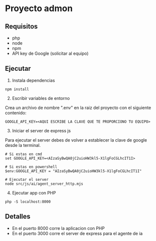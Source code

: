 # Proyecto admon

## Requisitos
- php
- node
- npm
- API key de Google (solicitar al equipo)

## Ejecutar
1. Instala dependencias
```
npm install
```

2. Escribir variables de entorno

Crea un archivo de nombre ".env" en la raiz del proyecto con el siguiente contenido:
```
GOOGLE_API_KEY=<AQUI ESCRIBE LA CLAVE QUE TE PROPORCIONO TU EQUIPO>
```

3. Iniciar el server de express js

Para ejecutar el server debes de volver a establecer la clave de google desde la terminal.
```
# Si estas en cmd
set GOOGLE_API_KEY=<AIzaSyBwQA0jC2uioHW3kl5-X1lgFoCGLhcIT1I>

# Si estas en powershell
$env:GOOGLE_API_KEY = "AIzaSyBwQA0jC2uioHW3kl5-X1lgFoCGLhcIT1I"

# Ejecutar el server
node src/js/ai/agent_server_http.mjs
```

4. Ejecutar app con PHP

```
php -S localhost:8000
```

## Detalles

- En el puerto 8000 corre la aplicacion con PHP
- En el puerto 3000 corre el server de express para el agente de ia